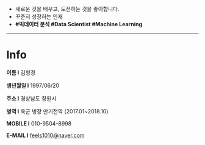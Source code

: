 
- 새로운 것을 배우고, 도전하는 것을 좋아합니다.
- 꾸준히 성장하는 인재
- **#빅데이터 분석 #Data Scientist  #Machine Learning**


---

# Info

**이름 I** 김형경 

**생년월일 I** 1997/06/20

**주소 I** 경상남도 창원시 

**병역 I**  육군 병장 만기전역 (2017.01~2018.10)

**MOBILE I** 010-9504-8998

**E-MAIL I** feels1010@naver.com
